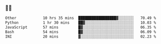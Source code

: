 ### 👨‍💻

<!--START_SECTION:waka-->

```txt
Other            10 hrs 35 mins  █████████████████▓░░░░░░░   70.49 %
Python           1 hr 30 mins    ██▓░░░░░░░░░░░░░░░░░░░░░░   10.03 %
JavaScript       57 mins         █▓░░░░░░░░░░░░░░░░░░░░░░░   06.35 %
Bash             54 mins         █▓░░░░░░░░░░░░░░░░░░░░░░░   06.09 %
INI              20 mins         ▓░░░░░░░░░░░░░░░░░░░░░░░░   02.23 %
```

<!--END_SECTION:waka-->
